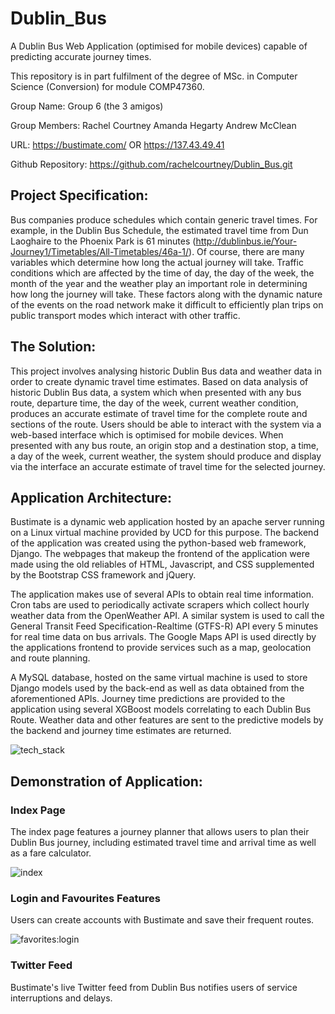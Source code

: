 # Dublin_Bus
A Dublin Bus Web Application (optimised for mobile devices) capable of predicting accurate journey times.  

This repository is in part fulfilment of the degree of MSc. in Computer Science (Conversion) for module COMP47360.

Group Name: Group 6 (the 3 amigos)

Group Members:
Rachel Courtney 
Amanda Hegarty 
Andrew McClean

URL: https://bustimate.com/ OR https://137.43.49.41 

Github Repository: https://github.com/rachelcourtney/Dublin_Bus.git 

## Project Specification:
Bus companies produce schedules which contain generic travel times. For example, in the Dublin Bus Schedule,  the  estimated  travel  time  from  Dun  Laoghaire  to  the  Phoenix  Park  is  61 minutes (http://dublinbus.ie/Your-Journey1/Timetables/All-Timetables/46a-1/).  Of  course,  there  are  many variables  which  determine  how  long  the  actual  journey  will  take.  Traffic  conditions  which  are affected  by  the  time  of  day, the day of  the  week, the month of  the year  and  the  weather  play  an important role in determining how long the journey will take. These factors along with the dynamic nature of the events on the road network make it difficult to efficiently plan trips on public transport modes which interact with other traffic.

## The Solution:
This project involves analysing historic Dublin Bus data and weather data in order to create dynamic travel  time  estimates.  Based  on  data analysis of  historic  Dublin  Bus data,  a  system  which  when presented  with  any  bus  route,  departure  time, the day of  the  week,  current  weather  condition, produces an accurate estimate of travel time for the complete route and sections of the route. Users  should  be  able  to  interact  with  the  system  via  a  web-based  interface  which is optimised  for mobile devices. When presented with any bus route, an origin stop and a destination stop, a time, a day  of  the  week,  current  weather,  the system  should  produce and  display  via  the  interface  an accurate estimate of travel time for the selected journey.

## Application Architecture:
Bustimate is a dynamic web application hosted by an apache server running on a Linux virtual machine provided by UCD for this purpose. The backend of the application was created using the python-based web framework, Django. The webpages that makeup the frontend of the application were made using the old reliables of HTML, Javascript, and CSS supplemented by the Bootstrap CSS framework and jQuery. 

The application makes use of several APIs to obtain real time information. Cron tabs are used to periodically activate scrapers which collect hourly weather data from the OpenWeather API. A similar system is used to call the General Transit Feed Specification-Realtime (GTFS-R) API every 5 minutes for real time data on bus arrivals. The Google Maps API is used directly by the applications frontend to provide services such as a map, geolocation and route planning.

A MySQL database, hosted on the same virtual machine is used to store Django models used by the back-end as well as data obtained from the aforementioned APIs. Journey time predictions are provided to the application using several XGBoost models correlating to each Dublin Bus Route. Weather data and other features are sent to the predictive models by the backend and journey time estimates are returned.

![tech_stack](https://user-images.githubusercontent.com/67108526/130132134-1e20eba6-8c2f-4419-9ef6-8033cea5089c.png)

## Demonstration of Application:

### Index Page
The index page features a journey planner that allows users to plan their Dublin Bus journey, including estimated travel time and arrival time as well as a fare calculator.

![index](https://user-images.githubusercontent.com/67108526/130132743-2f58ec97-5516-4773-8c90-4d785b12d8e0.gif)


### Login and Favourites Features
Users can create accounts with Bustimate and save their frequent routes.

![favorites:login](https://user-images.githubusercontent.com/67108526/130132885-8af7c994-aac5-4cb5-80fa-a40d7e8ae8b2.gif)

### Twitter Feed
Bustimate's live Twitter feed from Dublin Bus notifies users of service interruptions and delays.





